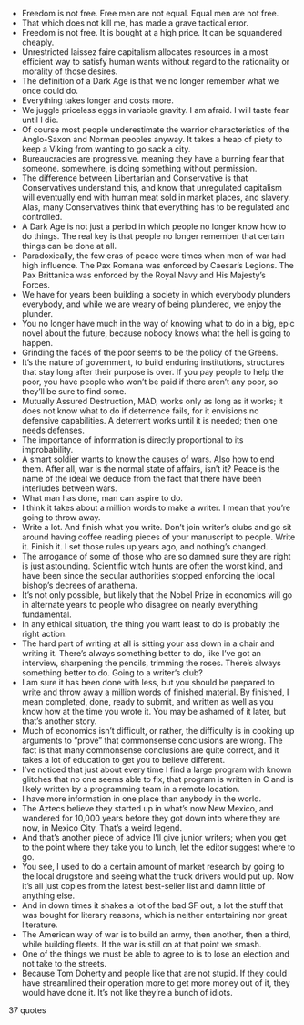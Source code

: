  - Freedom is not free. Free men are not equal. Equal men are not free.
 - That which does not kill me, has made a grave tactical error.
 - Freedom is not free. It is bought at a high price. It can be squandered cheaply.
 - Unrestricted laissez faire capitalism allocates resources in a most efficient way to satisfy human wants without regard to the rationality or morality of those desires.
 - The definition of a Dark Age is that we no longer remember what we once could do.
 - Everything takes longer and costs more.
 - We juggle priceless eggs in variable gravity. I am afraid. I will taste fear until I die.
 - Of course most people underestimate the warrior characteristics of the Anglo-Saxon and Norman peoples anyway. It takes a heap of piety to keep a Viking from wanting to go sack a city.
 - Bureaucracies are progressive. meaning they have a burning fear that someone. somewhere, is doing something without permission.
 - The difference between Libertarian and Conservative is that Conservatives understand this, and know that unregulated capitalism will eventually end with human meat sold in market places, and slavery. Alas, many Conservatives think that everything has to be regulated and controlled.
 - A Dark Age is not just a period in which people no longer know how to do things. The real key is that people no longer remember that certain things can be done at all.
 - Paradoxically, the few eras of peace were times when men of war had high influence. The Pax Romana was enforced by Caesar’s Legions. The Pax Brittanica was enforced by the Royal Navy and His Majesty’s Forces.
 - We have for years been building a society in which everybody plunders everybody, and while we are weary of being plundered, we enjoy the plunder.
 - You no longer have much in the way of knowing what to do in a big, epic novel about the future, because nobody knows what the hell is going to happen.
 - Grinding the faces of the poor seems to be the policy of the Greens.
 - It’s the nature of government, to build enduring institutions, structures that stay long after their purpose is over. If you pay people to help the poor, you have people who won’t be paid if there aren’t any poor, so they’ll be sure to find some.
 - Mutually Assured Destruction, MAD, works only as long as it works; it does not know what to do if deterrence fails, for it envisions no defensive capabilities. A deterrent works until it is needed; then one needs defenses.
 - The importance of information is directly proportional to its improbability.
 - A smart soldier wants to know the causes of wars. Also how to end them. After all, war is the normal state of affairs, isn’t it? Peace is the name of the ideal we deduce from the fact that there have been interludes between wars.
 - What man has done, man can aspire to do.
 - I think it takes about a million words to make a writer. I mean that you’re going to throw away.
 - Write a lot. And finish what you write. Don’t join writer’s clubs and go sit around having coffee reading pieces of your manuscript to people. Write it. Finish it. I set those rules up years ago, and nothing’s changed.
 - The arrogance of some of those who are so damned sure they are right is just astounding. Scientific witch hunts are often the worst kind, and have been since the secular authorities stopped enforcing the local bishop’s decrees of anathema.
 - It’s not only possible, but likely that the Nobel Prize in economics will go in alternate years to people who disagree on nearly everything fundamental.
 - In any ethical situation, the thing you want least to do is probably the right action.
 - The hard part of writing at all is sitting your ass down in a chair and writing it. There’s always something better to do, like I’ve got an interview, sharpening the pencils, trimming the roses. There’s always something better to do. Going to a writer’s club?
 - I am sure it has been done with less, but you should be prepared to write and throw away a million words of finished material. By finished, I mean completed, done, ready to submit, and written as well as you know how at the time you wrote it. You may be ashamed of it later, but that’s another story.
 - Much of economics isn’t difficult, or rather, the difficulty is in cooking up arguments to “prove” that commonsense conclusions are wrong. The fact is that many commonsense conclusions are quite correct, and it takes a lot of education to get you to believe different.
 - I’ve noticed that just about every time I find a large program with known glitches that no one seems able to fix, that program is written in C and is likely written by a programming team in a remote location.
 - I have more information in one place than anybody in the world.
 - The Aztecs believe they started up in what’s now New Mexico, and wandered for 10,000 years before they got down into where they are now, in Mexico City. That’s a weird legend.
 - And that’s another piece of advice I’ll give junior writers; when you get to the point where they take you to lunch, let the editor suggest where to go.
 - You see, I used to do a certain amount of market research by going to the local drugstore and seeing what the truck drivers would put up. Now it’s all just copies from the latest best-seller list and damn little of anything else.
 - And in down times it shakes a lot of the bad SF out, a lot the stuff that was bought for literary reasons, which is neither entertaining nor great literature.
 - The American way of war is to build an army, then another, then a third, while building fleets. If the war is still on at that point we smash.
 - One of the things we must be able to agree to is to lose an election and not take to the streets.
 - Because Tom Doherty and people like that are not stupid. If they could have streamlined their operation more to get more money out of it, they would have done it. It’s not like they’re a bunch of idiots.

37 quotes